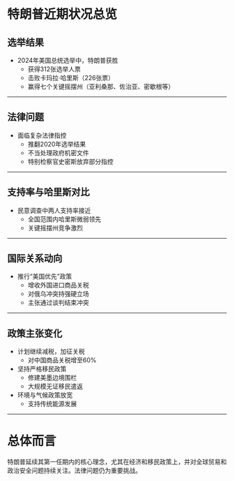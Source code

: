 # 特朗普近期状况总览

## 选举结果

-   2024年美国总统选举中，特朗普获胜
    -   获得312张选举人票
    -   击败卡玛拉·哈里斯（226张票）
    -   赢得七个关键摇摆州（亚利桑那、佐治亚、密歇根等）

---

## 法律问题

-   面临复杂法律指控
    -   推翻2020年选举结果
    -   不当处理政府机密文件
    -   特别检察官史密斯放弃部分指控

---

## 支持率与哈里斯对比

-   民意调查中两人支持率接近
    -   全国范围内哈里斯微弱领先
    -   关键摇摆州竞争激烈

---

## 国际关系动向

-   推行“美国优先”政策
    -   增收外国进口商品关税
    -   对俄乌冲突持强硬立场
    -   主张通过谈判结束冲突

---

## 政策主张变化

-   计划继续减税，加征关税
    -   对中国商品关税增至60%
-   坚持严格移民政策
    -   修建美墨边境围栏
    -   大规模无证移民遣返
-   环境与气候政策放宽
    -   支持传统能源发展

---

# 总体而言

特朗普延续其第一任期内的核心理念，尤其在经济和移民政策上，并对全球贸易和政治安全问题持续关注。法律问题仍为重要挑战。
